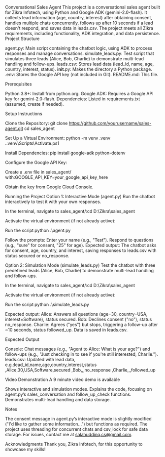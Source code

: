 Conversational Sales Agent
This project is a conversational sales agent built for Zikra Infotech, using Python and Google ADK (gemini-2.0-flash). It collects lead information (age, country, interest) after obtaining consent, handles multiple chats concurrently, follows up after 10 seconds if a lead doesn't respond, and saves data in leads.csv. The project meets all Zikra requirements, including functionality, ADK integration, and data persistence.
Project Structure

agent.py: Main script containing the chatbot logic, using ADK to process responses and manage conversations.
simulate_leads.py: Test script that simulates three leads (Alice, Bob, Charlie) to demonstrate multi-lead handling and follow-ups.
leads.csv: Stores lead data (lead_id, name, age, country, interest, status).
__init__.py: Makes the directory a Python package.
.env: Stores the Google API key (not included in Git).
README.md: This file.

Prerequisites

Python 3.8+: Install from python.org.
Google ADK: Requires a Google API key for gemini-2.0-flash.
Dependencies: Listed in requirements.txt (assumed, create if needed).

Setup Instructions

Clone the Repository:
            git clone https://github.com/yourusername/sales-agent.git
            cd sales_agent


Set Up a Virtual Environment:
python -m venv .venv
.\.venv\Scripts\Activate.ps1


Install Dependencies:
pip install google-adk python-dotenv


Configure the Google API Key:

Create a .env file in sales_agent/ with:GOOGLE_API_KEY=your_google_api_key_here


Obtain the key from Google Cloud Console.



Running the Project
Option 1: Interactive Mode (agent.py)
Run the chatbot interactively to test it with your own responses.

In the terminal, navigate to sales_agent/:cd D:\Zikra\sales_agent


Activate the virtual environment (if not already active):


Run the script:python .\agent.py


Follow the prompts:
Enter your name (e.g., "Test").
Respond to questions (e.g., "sure" for consent, "25" for age).
Expected output: The chatbot asks for consent, age, country, and interest, saving responses to leads.csv with status secured or no_response.



Option 2: Simulation Mode (simulate_leads.py)
Test the chatbot with three predefined leads (Alice, Bob, Charlie) to demonstrate multi-lead handling and follow-ups.

In the terminal, navigate to sales_agent/:cd D:\Zikra\sales_agent


Activate the virtual environment (if not already active):


Run the script:python .\simulate_leads.py


Expected output:
Alice: Answers all questions (age=30, country=USA, interest=Software), status secured.
Bob: Declines consent ("no"), status no_response.
Charlie: Agrees ("yes") but stops, triggering a follow-up after ~10 seconds, status followed_up.
Data is saved in leads.csv.



Expected Output

Console: Chat messages (e.g., "Agent to Alice: What is your age?") and follow-ups (e.g., "Just checking in to see if you're still interested, Charlie.").
leads.csv: Updated with lead data, e.g.:lead_id,name,age,country,interest,status
<uuid>,Alice,30,USA,Software,secured
<uuid>,Bob,,,no_response
<uuid>,Charlie,,,followed_up



Video Demonstration
A 9 minute video demo is available 

Shows interactive and simulation modes.
Explains the code, focusing on agent.py’s sales_conversation and follow_up_check functions.
Demonstrates multi-lead handling and data storage.

Notes

The consent message in agent.py’s interactive mode is slightly modified ("I'd like to gather some information...") but functions as required.
The project uses threading for concurrent chats and csv_lock for safe data storage.
For issues, contact me at salahuddinq.cs@gmail.com.

Acknowledgments
Thank you, Zikra Infotech, for this opportunity to showcase my skills!
